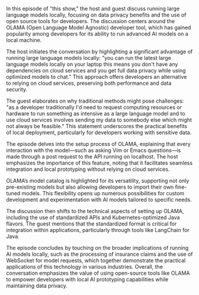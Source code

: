 In this episode of "this show," the host and guest discuss running large language models locally, focusing on data privacy benefits and the use of open source tools for developers. The discussion centers around the OLAMA (Open Language Model Agnostic) developer tool, which has gained popularity among developers for its ability to run advanced AI models on a local machine.

The host initiates the conversation by highlighting a significant advantage of running large language models locally: "you can run the latest large language models locally on your laptop this means you don't have any dependencies on cloud services and you get full data privacy while using optimized models to chat." This approach offers developers an alternative to relying on cloud services, preserving both performance and data security.

The guest elaborates on why traditional methods might pose challenges: "as a developer traditionally I'd need to request computing resources or hardware to run something as intensive as a large language model and to use cloud services involves sending my data to somebody else which might not always be feasible." This statement underscores the practical benefits of local deployment, particularly for developers working with sensitive data.

The episode delves into the setup process of OLAMA, explaining that every interaction with the model—such as asking Vim or Emacs questions—is made through a post request to the API running on localhost. The host emphasizes the importance of this feature, noting that it facilitates seamless integration and local prototyping without relying on cloud services.

OLAMA’s model catalog is highlighted for its versatility, supporting not only pre-existing models but also allowing developers to import their own fine-tuned models. This flexibility opens up numerous possibilities for custom development and experimentation with AI models tailored to specific needs.

The discussion then shifts to the technical aspects of setting up OLAMA, including the use of standardized APIs and Kubernetes-optimized Java flavors. The guest mentions that the standardized format is critical for integration within applications, particularly through tools like LangChain for Java.

The episode concludes by touching on the broader implications of running AI models locally, such as the processing of insurance claims and the use of WebSocket for model requests, which together demonstrate the practical applications of this technology in various industries. Overall, the conversation emphasizes the value of using open-source tools like OLAMA to empower developers with local AI prototyping capabilities while maintaining data privacy.